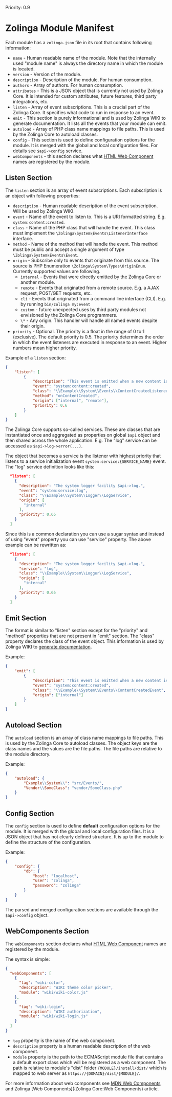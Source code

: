 Priority: 0.9

# Zolinga Module Manifest

Each module has a `zolinga.json` file in its root that contains following information:

- `name` - Human readable name of the module. Note that the internally used "module name" is always the directory name in which the module is located.
- `version` - Version of the module. 
- `description` - Description of the module. For human consumption.
- `authors` - Array of authors. For human consumption.
- `attributes` - This is a JSON object that is currently not used by Zolinga Core. It is intended for custom attributes, future features, third party integrations, etc.
- `listen` - Array of event subscriptions. This is a crucial part of the Zolinga Core. It specifies what code to run in response to an event.
- `emit` - This section is purely informational and is used by Zolinga WIKI to generate documentation. It lists all the events that your module can emit.
- `autoload` - Array of PHP class name mappings to file paths. This is used by the Zolinga Core to autoload classes.
- `config` - This section is used to define configuration options for the module. It is merged with the global and local configuration files. For details see `$api->config` service.
- `webComponents` - this section declares what [HTML Web Component](https://developer.mozilla.org/en-US/docs/Web/API/Web_components) names are registered by the module.


## Listen Section

The `listen` section is an array of event subscriptions. Each subscription is an object with following properties:

- `description` - Human readable description of the event subscription. Will be used by Zolinga WIKI.
- `event` - Name of the event to listen to. This is a URI formatted string. E.g. `system:content:created`.
- `class` - Name of the PHP class that will handle the event. This class must implement the `\Zolinga\System\Events\ListenerInterface` interface.
- `method` - Name of the method that will handle the event. This method must be public and accept a single argument of type `\Zolinga\System\Events\Event`.
- `origin` - Subscribe only to events that originate from this source. The source is PHP Enumeration `\Zolinga\System\Types\OriginEnum`. Currently supported values are following.
    - `internal` - Events that were directly emitted by the Zolinga Core or another module.
    - `remote` - Events that originated from a remote source. E.g. a AJAX request, POST/GET requests, etc.
    - `cli` - Events that originated from a command line interface (CLI). E.g. by running `bin/zolinga my:event`
    - `custom` - future unexpected uses by third party modules not envisioned by the Zolinga Core programmers.
    - `\*` - Any origin. This handler will handle all named events despite their origin.
- `priority` - Optional. The priority is a float in the range of 0 to 1 (exclusive). The default priority is 0.5. The priority determines the order in which the event listeners are executed in response to an event. Higher numbers mean higher priority.

Example of a `listen` section:

```json
{
    "listen": [
        {
            "description": "This event is emitted when a new content is created.",
            "event": "system:content:created",
            "class": "\\Example\\System\\Events\\ContentCreatedListener",
            "method": "onContentCreated",
            "origin": ["internal", "remote"],
            "priority": 0.6
        }
    ]
}
```

The Zolinga Core supports so-called services. These are classes that are instantiated once and aggregated as properties on global `$api` object and then shared across the whole application. E.g. The "log" service can be accessed as `$api->log->error(...)`.

The object that becomes a service is the listener with highest priority that listens to a service initialization event `system:service:{SERVICE_NAME}` event. The "log" service definition looks like this:

```json
  "listen": [
    {
      "description": "The system logger facility $api->log.",
      "event": "system:service:log",
      "class": "\\Example\\System\\Logger\\LogService",
      "origin": [
        "internal"
      ],
      "priority": 0.65
    }
  ]
```

Since this is a common declaration you can use a sugar syntax and instead of using "event" property you can use "service" property. The above example can be rewritten as:

```json
  "listen": [
    {
      "description": "The system logger facility $api->log.",
      "service": "log",
      "class": "\\Example\\System\\Logger\\LogService",
      "origin": [
        "internal"
      ],
      "priority": 0.65
    }
  ]
```

## Emit Section

The format is similar to "listen" section except for the "priority" and "method" properties that are not present in "emit" section. The "class" property declares the class of the event object. This information is used by Zolinga WIKI to [generate documentation](:ref:event).

Example:

```json
{
    "emit": [
        {
            "description": "This event is emitted when a new content is created.",
            "event": "system:content:created",
            "class": "\\Example\\System\\Events\\ContentCreatedEvent",
            "origin": ["internal"]
        }
    ]
}
```

## Autoload Section

The `autoload` section is an array of class name mappings to file paths. This is used by the Zolinga Core to autoload classes. The object keys are the class names and the values are the file paths. The file paths are relative to the module directory.

Example:

```json
{
    "autoload": {
        "Example\\System\\": "src/Events/",
        "Vendor\\SomeClass": "vendor/SomeClass.php"
    }
}
```

## Config Section

The `config` section is used to define **default** configuration options for the module. It is merged with the global and local configuration files. It is a JSON object that has not clearly defined structure. It is up to the module to define the structure of the configuration.

Example:

```json
{
    "config": {
        "db": {
            "host": "localhost",
            "user": "zolinga",
            "password": "zolinga"
        }
    }
}
```

The parsed and merged configuration sections are available through the `$api->config` object.

## WebComponents Section

The `webComponents` section declares what [HTML Web Component](https://developer.mozilla.org/en-US/docs/Web/API/Web_components) names are registered by the module. 

The syntax is simple:

```json
{
  "webComponents": [
    {
      "tag": "wiki-color",
      "description": "WIKI theme color picker",
      "module": "wiki/wiki-color.js"
    },
    {
      "tag": "wiki-login",
      "description": "WIKI authorization",
      "module": "wiki/wiki-login.js"
    }
  ]
}
```

- `tag` property is the name of the web component.
- `description` property is a human readable description of the web component.
- `module` property is the path to the ECMAScript module file that contains a default export class which will be registered as a web component. The path is relative to module's "dist" folder `{MODULE}/install/dist/` which is mapped to web server as `https://{DOMAIN}/dist/{MODULE}/`. 

For more information about web components see [MDN Web Components](https://developer.mozilla.org/en-US/docs/Web/Web_Components) and Zolinga [Web Components](:Zolinga Core:Web Components) article.